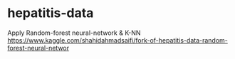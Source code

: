 # hepatitis-data
 Apply Random-forest
 neural-network
 & K-NN
https://www.kaggle.com/shahidahmadsaifi/fork-of-hepatitis-data-random-forest-neural-networ
